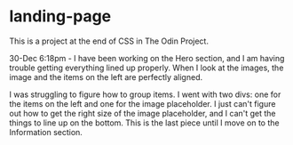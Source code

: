 # landing-page
This is a project at the end of CSS in The Odin Project.


30-Dec 6:18pm - I have been working on the Hero section, and  I am having trouble getting everything lined up properly. When I look at the images, the image and the items on the left are perfectly aligned.

I was struggling to figure how to group items. I went with two divs: one for the items on the left and one for the image placeholder. I just can't figure out how to get the right size of the image placeholder, and I can't get the things to line up on the bottom. This is the last piece until I move on to the Information section.